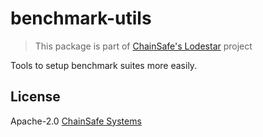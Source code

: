 # benchmark-utils

> This package is part of [ChainSafe's Lodestar](https://lodestar.chainsafe.io) project

Tools to setup benchmark suites more easily.

## License

Apache-2.0 [ChainSafe Systems](https://chainsafe.io)
